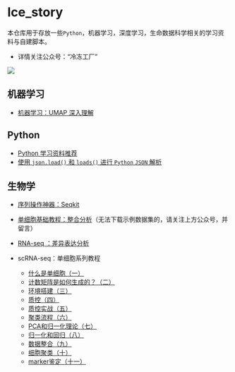 # Ice_story
本仓库用于存放一些`Python`，机器学习，深度学习，生命数据科学相关的学习资料与自建脚本。

- 详情关注公众号：“冷冻工厂”

![](https://swindler-typora.oss-cn-chengdu.aliyuncs.com/typora_imgs/image-20221112155559803.png)



## 机器学习

- [机器学习：UMAP 深入理解](https://github.com/Jwindler/Ice_story/blob/main/src/machine_learning/UMAP.md)



## Python

- [Python 学习资料推荐](https://github.com/Jwindler/Ice_story/blob/main/src/python/python.md)
- [使用 `json.load()` 和 `loads()` 进行 `Python` `JSON` 解析](https://github.com/Jwindler/Ice_story/blob/main/src/python/json_load_loads.md)



## 生物学

- [序列操作神器：Seqkit](https://github.com/Jwindler/Ice_story/blob/main/src/biology/Seqkit.md)

- [单细胞基础教程：整合分析](https://github.com/Jwindler/Ice_story/blob/main/src/biology/scRNA-seq_Integrate.md)（无法下载示例数据集的，请关注上方公众号，并留言）

- [RNA-seq ：差异表达分析](https://github.com/Jwindler/Ice_story/blob/main/src/biology/RNA-seq_workflow.md)

- scRNA-seq：单细胞系列教程
  - [什么是单细胞（一）](https://github.com/Jwindler/Ice_story/blob/main/src/biology/scRNA-seq/01.md)
  - [计数矩阵是如何生成的？（二）](https://github.com/Jwindler/Ice_story/blob/main/src/biology/scRNA-seq/02.md)
  - [环境搭建（三）](https://github.com/Jwindler/Ice_story/blob/main/src/biology/scRNA-seq/03.md)
  - [质控（四）](https://github.com/Jwindler/Ice_story/blob/main/src/biology/scRNA-seq/04.md)
  - [质控实战（五）](https://github.com/Jwindler/Ice_story/blob/main/src/biology/scRNA-seq/05.md)
  - [聚类流程（六）](https://github.com/Jwindler/Ice_story/blob/main/src/biology/scRNA-seq/06.md)
  - [PCA和归一化理论（七）](https://github.com/Jwindler/Ice_story/blob/main/src/biology/scRNA-seq/07.md)
  - [归一化和回归（八）](https://github.com/Jwindler/Ice_story/blob/main/src/biology/scRNA-seq/08.md)
  - [数据整合（九）](https://github.com/Jwindler/Ice_story/blob/main/src/biology/scRNA-seq/09.md)
  - [细胞聚类（十）](https://github.com/Jwindler/Ice_story/blob/main/src/biology/scRNA-seq/10.md)
  - [marker鉴定（十一）](https://github.com/Jwindler/Ice_story/blob/main/src/biology/scRNA-seq/11.md)
